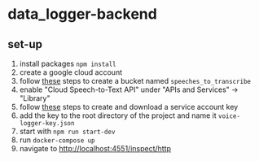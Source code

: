 # data_logger-backend

## set-up
1. install packages `npm install`
2. create a google cloud account
3. follow [these](https://cloud.google.com/storage/docs/creating-buckets) steps to create a bucket named `speeches_to_transcribe`
4. enable "Cloud Speech-to-Text API" under "APIs and Services" -> "Library"
5. follow [these](https://cloud.google.com/iam/docs/creating-managing-service-account-keys) steps to create and download a service account key
6. add the key to the root directory of the project and name it `voice-logger-key.json`
7. start with `npm run start-dev`
8. run `docker-compose up`
9. navigate to [http://localhost:4551/inspect/http](http://localhost:4551/inspect/http) 